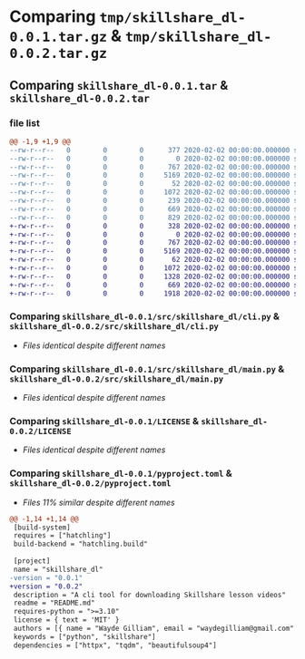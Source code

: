 # Comparing `tmp/skillshare_dl-0.0.1.tar.gz` & `tmp/skillshare_dl-0.0.2.tar.gz`

## Comparing `skillshare_dl-0.0.1.tar` & `skillshare_dl-0.0.2.tar`

### file list

```diff
@@ -1,9 +1,9 @@
--rw-r--r--   0        0        0      377 2020-02-02 00:00:00.000000 skillshare_dl-0.0.1/Makefile
--rw-r--r--   0        0        0        0 2020-02-02 00:00:00.000000 skillshare_dl-0.0.1/src/skillshare_dl/__init__.py
--rw-r--r--   0        0        0      767 2020-02-02 00:00:00.000000 skillshare_dl-0.0.1/src/skillshare_dl/cli.py
--rw-r--r--   0        0        0     5169 2020-02-02 00:00:00.000000 skillshare_dl-0.0.1/src/skillshare_dl/main.py
--rw-r--r--   0        0        0       52 2020-02-02 00:00:00.000000 skillshare_dl-0.0.1/.gitignore
--rw-r--r--   0        0        0     1072 2020-02-02 00:00:00.000000 skillshare_dl-0.0.1/LICENSE
--rw-r--r--   0        0        0      239 2020-02-02 00:00:00.000000 skillshare_dl-0.0.1/README.md
--rw-r--r--   0        0        0      669 2020-02-02 00:00:00.000000 skillshare_dl-0.0.1/pyproject.toml
--rw-r--r--   0        0        0      829 2020-02-02 00:00:00.000000 skillshare_dl-0.0.1/PKG-INFO
+-rw-r--r--   0        0        0      328 2020-02-02 00:00:00.000000 skillshare_dl-0.0.2/Makefile
+-rw-r--r--   0        0        0        0 2020-02-02 00:00:00.000000 skillshare_dl-0.0.2/src/skillshare_dl/__init__.py
+-rw-r--r--   0        0        0      767 2020-02-02 00:00:00.000000 skillshare_dl-0.0.2/src/skillshare_dl/cli.py
+-rw-r--r--   0        0        0     5169 2020-02-02 00:00:00.000000 skillshare_dl-0.0.2/src/skillshare_dl/main.py
+-rw-r--r--   0        0        0       62 2020-02-02 00:00:00.000000 skillshare_dl-0.0.2/.gitignore
+-rw-r--r--   0        0        0     1072 2020-02-02 00:00:00.000000 skillshare_dl-0.0.2/LICENSE
+-rw-r--r--   0        0        0     1328 2020-02-02 00:00:00.000000 skillshare_dl-0.0.2/README.md
+-rw-r--r--   0        0        0      669 2020-02-02 00:00:00.000000 skillshare_dl-0.0.2/pyproject.toml
+-rw-r--r--   0        0        0     1918 2020-02-02 00:00:00.000000 skillshare_dl-0.0.2/PKG-INFO
```

### Comparing `skillshare_dl-0.0.1/src/skillshare_dl/cli.py` & `skillshare_dl-0.0.2/src/skillshare_dl/cli.py`

 * *Files identical despite different names*

### Comparing `skillshare_dl-0.0.1/src/skillshare_dl/main.py` & `skillshare_dl-0.0.2/src/skillshare_dl/main.py`

 * *Files identical despite different names*

### Comparing `skillshare_dl-0.0.1/LICENSE` & `skillshare_dl-0.0.2/LICENSE`

 * *Files identical despite different names*

### Comparing `skillshare_dl-0.0.1/pyproject.toml` & `skillshare_dl-0.0.2/pyproject.toml`

 * *Files 11% similar despite different names*

```diff
@@ -1,14 +1,14 @@
 [build-system]
 requires = ["hatchling"]
 build-backend = "hatchling.build"
 
 [project]
 name = "skillshare_dl"
-version = "0.0.1"
+version = "0.0.2"
 description = "A cli tool for downloading Skillshare lesson videos"
 readme = "README.md"
 requires-python = ">=3.10"
 license = { text = 'MIT' }
 authors = [{ name = "Wayde Gilliam", email = "waydegilliam@gmail.com" }]
 keywords = ["python", "skillshare"]
 dependencies = ["httpx", "tqdm", "beautifulsoup4"]
```

